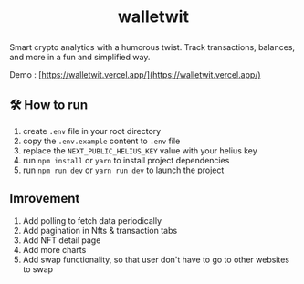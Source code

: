 # <p align="center">walletwit</p>

Smart crypto analytics with a humorous twist. Track transactions, balances,
and more in a fun and simplified way.

Demo : [https://walletwit.vercel.app/](https://walletwit.vercel.app/)

## 🛠️ How to run

1. create `.env` file in your root directory
2. copy the `.env.example` content to `.env` file
3. replace the `NEXT_PUBLIC_HELIUS_KEY` value with your helius key
4. run `npm install` or `yarn` to install project dependencies
5. run `npm run dev` or `yarn run dev` to launch the project

## Imrovement

1. Add polling to fetch data periodically
2. Add pagination in Nfts & transaction tabs
3. Add NFT detail page
4. Add more charts
5. Add swap functionality, so that user don't have to go to other websites to swap
